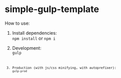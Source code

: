 # simple-gulp-template

How to use:

1. Install dependencies:  
<code>npm install</code>
or
<code>npm i</code>

2. Development:<br>
<code>gulp<code>

3. Production (with js/css minifying, with autoprefixer):
<code>gulp-prod</code>
